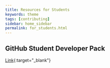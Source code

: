 ```yaml
---
title: Resources for Students
keywords: theme
tags: [contributing]
sidebar: home_sidebar
permalink: for_students.html
---
```


## GitHub Student Developer Pack
[Link](https://education.github.com/pack){:target="_blank"}